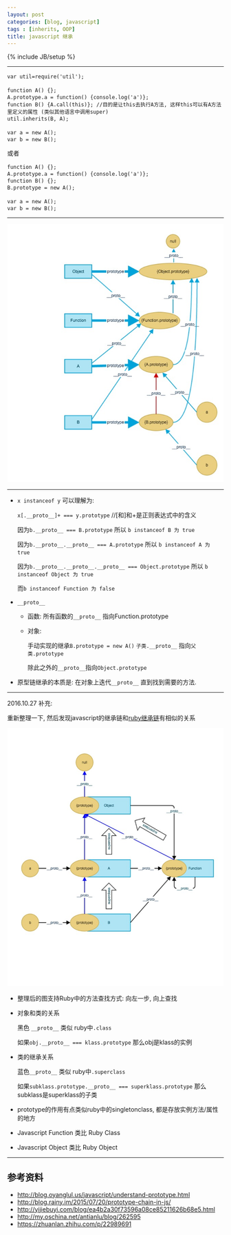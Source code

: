 ```yaml
---
layout: post
categories: [blog, javascript]
tags : [inherits, OOP]
title: javascript 继承
---
```

{% include JB/setup %}

---

    var util=require('util');

    function A() {};
    A.prototype.a = function() {console.log('a')};
    function B() {A.call(this)}; //目的是让this去执行A方法, 这样this可以有A方法里定义的属性 (类似其他语言中调用super)
    util.inherits(B, A);

    var a = new A();
    var b = new B();

或者

    function A() {};
    A.prototype.a = function() {console.log('a')};
    function B() {};
    B.prototype = new A();

    var a = new A();
    var b = new B();


---

<img src="/assets/images/javascript_inherit/inherits.jpg" />

---

* `x instanceof y` 可以理解为:

  `x[.__proto__]+ === y.prototype` //[和]和+是正则表达式中的含义

  因为`b.__proto__ === B.prototype` 所以 `b instanceof B 为 true`

  因为`b.__proto__.__proto__ === A.prototype` 所以 `b instanceof A 为 true`

  因为`b.__proto__.__proto__.__proto__ === Object.prototype` 所以 `b instanceof Object 为 true`

  而`b instanceof Function 为 false`

* `__proto__`

  * 函数: 所有函数的`__proto__` 指向Function.prototype

  * 对象:

    手动实现的继承`B.prototype = new A()` `子类.__proto__` 指向`父类.prototype`

    除此之外的`__proto__`指向`Object.prototype`

* 原型链继承的本质是: 在对象上迭代`__proto__` 直到找到需要的方法.

---

2016.10.27 补充:



重新整理一下, 然后发现javascript的继承链和[ruby继承链](http://zhongfox.github.io/blog/ruby/2013/03/16/ruby-inheritance-chain)有相似的关系

<img src="/assets/images/javascript_inherit/inherits2.jpg" />


* 整理后的图支持Ruby中的方法查找方式: 向左一步, 向上查找

* 对象和类的关系

  黑色 `__proto__` 类似 ruby中`.class`

  如果`obj.__proto__ === klass.prototype`  那么obj是klass的实例

* 类的继承关系

  蓝色`__proto__` 类似 ruby中`.superclass`

  如果`subklass.prototype.__proto__ === superklass.prototype` 那么subklass是superklass的子类

* prototype的作用有点类似ruby中的singletonclass, 都是存放实例方法/属性的地方

* Javascript Function 类比 Ruby Class

* Javascript Object 类比 Ruby Object



---

## 参考资料

* <http://blog.oyanglul.us/javascript/understand-prototype.html>
* <http://blog.rainy.im/2015/07/20/prototype-chain-in-js/>
* <http://yijiebuyi.com/blog/ea4b2a30f73596a08ce85211626b68e5.html>
* <http://my.oschina.net/antianlu/blog/262595>
* <https://zhuanlan.zhihu.com/p/22989691>
